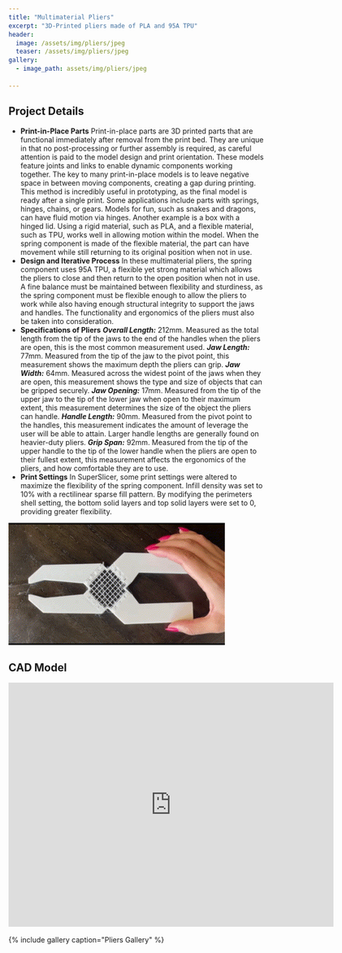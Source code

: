 ```yaml
---
title: "Multimaterial Pliers"
excerpt: "3D-Printed pliers made of PLA and 95A TPU"
header:
  image: /assets/img/pliers/jpeg
  teaser: /assets/img/pliers/jpeg
gallery:
  - image_path: assets/img/pliers/jpeg
   
---
```


## Project Details

* **Print-in-Place Parts** Print-in-place parts are 3D printed parts that are functional immediately after removal from the print bed. They are unique in that no post-processing or further assembly is required, as careful attention is paid to the model design and print orientation. These models feature joints and links to enable dynamic components working together. The key to many print-in-place models is to leave negative space in between moving components, creating a gap during printing. This method is incredibly useful in prototyping, as the final model is ready after a single print. Some applications include parts with springs, hinges, chains, or gears. Models for fun, such as snakes and dragons, can have fluid motion via hinges. Another example is a box with a hinged lid. Using a rigid material, such as PLA, and a flexible material, such as TPU, works well in allowing motion within the model. When the spring component is made of the flexible material, the part can have movement while still returning to its original position when not in use.
* **Design and Iterative Process** In these multimaterial pliers, the spring component uses 95A TPU, a flexible yet strong material which allows the pliers to close and then return to the open position when not in use. A fine balance must be maintained between flexibility and sturdiness, as the spring component must be flexible enough to allow the pliers to work while also having enough structural integrity to support the jaws and handles. The functionality and ergonomics of the pliers must also be taken into consideration.
* **Specifications of Pliers** ***Overall Length:*** 212mm. Measured as the total length from the tip of the jaws to the end of the handles when the pliers are open, this is the most common measurement used. 
***Jaw Length:*** 77mm. Measured from the tip of the jaw to the pivot point, this measurement shows the maximum depth the pliers can grip.
***Jaw Width:*** 64mm. Measured across the widest point of the jaws when they are open, this measurement shows the type and size of objects that can be gripped securely.
***Jaw Opening:*** 17mm. Measured from the tip of the upper jaw to the tip of the lower jaw when open to their maximum extent, this measurement determines the size of the object the pliers can handle.
***Handle Length:*** 90mm. Measured from the pivot point to the handles, this measurement indicates the amount of leverage the user will be able to attain. Larger handle lengths are generally found on heavier-duty pliers.
***Grip Span:*** 92mm. Measured from the tip of the upper handle to the tip of the lower handle when the pliers are open to their fullest extent, this measurement affects the ergonomics of the pliers, and how comfortable they are to use.
* **Print Settings** In SuperSlicer, some print settings were altered to maximize the flexibility of the spring component. Infill density was set to 10% with a rectilinear sparse fill pattern. By modifying the perimeters shell setting, the bottom solid layers and top solid layers were set to 0, providing greater flexibility.

![Pliers in Action](/assets/img/movingpliers.gif)

## CAD Model
<iframe src="https://vanderbilt643.autodesk360.com/shares/public/SH286ddQT78850c0d8a41046c07d61f6970e?mode=embed" width="640" height="480" allowfullscreen="true" webkitallowfullscreen="true" mozallowfullscreen="true"  frameborder="0"></iframe>


{% include gallery caption="Pliers Gallery" %}
